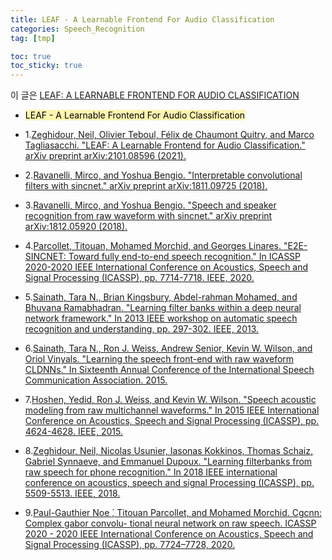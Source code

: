 ```yaml
---
title: LEAF - A Learnable Frontend For Audio Classification
categories: Speech_Recognition
tag: [tmp]

toc: true
toc_sticky: true
---
```


이 글은 [LEAF: A LEARNABLE FRONTEND FOR AUDIO CLASSIFICATION](https://arxiv.org/pdf/2101.08596)

- <mark style='background-color: #fff5b1'> LEAF - A Learnable Frontend For Audio Classification </mark>

- 1.[Zeghidour, Neil, Olivier Teboul, Félix de Chaumont Quitry, and Marco Tagliasacchi. "LEAF: A Learnable Frontend for Audio Classification." arXiv preprint arXiv:2101.08596 (2021).](https://arxiv.org/pdf/2101.08596)

- 2.[Ravanelli, Mirco, and Yoshua Bengio. "Interpretable convolutional filters with sincnet." arXiv preprint arXiv:1811.09725 (2018).](https://arxiv.org/pdf/1811.09725)

- 3.[Ravanelli, Mirco, and Yoshua Bengio. "Speech and speaker recognition from raw waveform with sincnet." arXiv preprint arXiv:1812.05920 (2018).](https://arxiv.org/pdf/1812.05920)

- 4.[Parcollet, Titouan, Mohamed Morchid, and Georges Linares. "E2E-SINCNET: Toward fully end-to-end speech recognition." In ICASSP 2020-2020 IEEE International Conference on Acoustics, Speech and Signal Processing (ICASSP), pp. 7714-7718. IEEE, 2020.](https://ieeexplore.ieee.org/stampPDF/getPDF.jsp?tp=&arnumber=9053954&ref=aHR0cHM6Ly9pZWVleHBsb3JlLmllZWUub3JnL2Fic3RyYWN0L2RvY3VtZW50LzkwNTM5NTQ/Y2FzYV90b2tlbj1BYmw5NTRvTWxxNEFBQUFBOjNQTzRkTHBLQUpJZlFzeGdmS3RZNkhkT2VMQTgzVXl3Z01lMjc4WWpWSkZ2VGt2b3ZOdEtTYU9RWjIyU0FiczVfd25vRkpZejBfcjF3QQ==)

- 5.[Sainath, Tara N., Brian Kingsbury, Abdel-rahman Mohamed, and Bhuvana Ramabhadran. "Learning filter banks within a deep neural network framework." In 2013 IEEE workshop on automatic speech recognition and understanding, pp. 297-302. IEEE, 2013.](https://ieeexplore.ieee.org/abstract/document/6707746?casa_token=HdyKapVCkUoAAAAA:_dykPJHmordtN-eDg0C8-5B7By8DodG4TZAZG7NkE6EJ6Qii1eqO06XkJAtFLJIhTPBTYqC2OQKHlQ)

- 6.[Sainath, Tara N., Ron J. Weiss, Andrew Senior, Kevin W. Wilson, and Oriol Vinyals. "Learning the speech front-end with raw waveform CLDNNs." In Sixteenth Annual Conference of the International Speech Communication Association. 2015.](https://research.google.com/pubs/archive/43960.pdf)

- 7.[Hoshen, Yedid, Ron J. Weiss, and Kevin W. Wilson. "Speech acoustic modeling from raw multichannel waveforms." In 2015 IEEE International Conference on Acoustics, Speech and Signal Processing (ICASSP), pp. 4624-4628. IEEE, 2015.](https://ieeexplore.ieee.org/stampPDF/getPDF.jsp?tp=&arnumber=7178847&ref=aHR0cHM6Ly9pZWVleHBsb3JlLmllZWUub3JnL2Fic3RyYWN0L2RvY3VtZW50LzcxNzg4NDc/Y2FzYV90b2tlbj1XUGhkZGNXektYWUFBQUFBOm9fSEVuZWhCYzhFUkl5bVlyTzAyR1Nidm9malZQNGstVWE4a1VvTVJJckY4R21aTGpjMUU5RmtvQzN3ckM5OWo5MG5SRDBmeVNLYjhyUQ==)

- 8.[Zeghidour, Neil, Nicolas Usunier, Iasonas Kokkinos, Thomas Schaiz, Gabriel Synnaeve, and Emmanuel Dupoux. "Learning filterbanks from raw speech for phone recognition." In 2018 IEEE international conference on acoustics, speech and signal Processing (ICASSP), pp. 5509-5513. IEEE, 2018.](https://arxiv.org/pdf/1711.01161)

- 9.[Paul-Gauthier Noe ́, Titouan Parcollet, and Mohamed Morchid. Cgcnn: Complex gabor convolu- tional neural network on raw speech. ICASSP 2020 - 2020 IEEE International Conference on Acoustics, Speech and Signal Processing (ICASSP), pp. 7724–7728, 2020.](https://arxiv.org/pdf/2002.04569)
